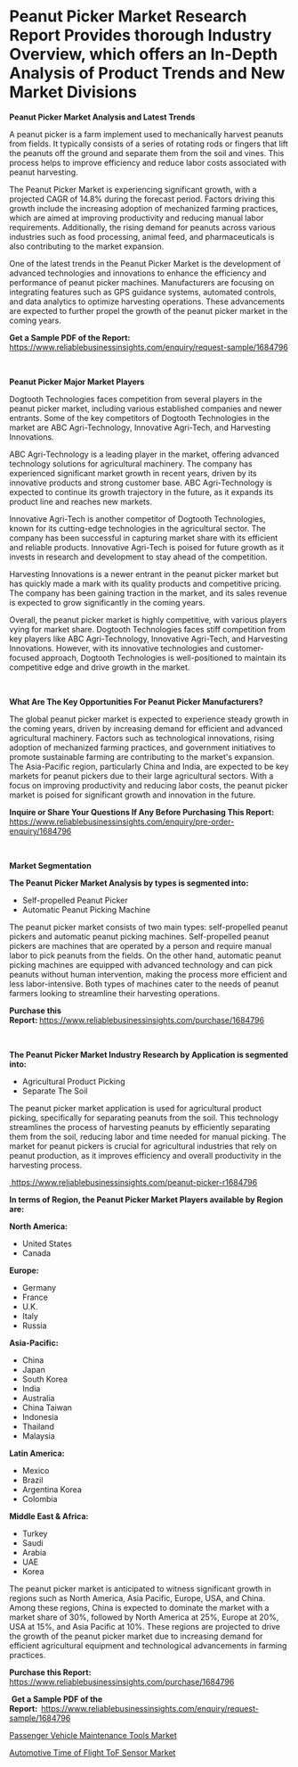 <p><h1>Peanut Picker Market Research Report Provides thorough Industry Overview, which offers an In-Depth Analysis of Product Trends and New Market Divisions</h1></p><p><strong>Peanut Picker Market Analysis and Latest Trends</strong></p>
<p><p>A peanut picker is a farm implement used to mechanically harvest peanuts from fields. It typically consists of a series of rotating rods or fingers that lift the peanuts off the ground and separate them from the soil and vines. This process helps to improve efficiency and reduce labor costs associated with peanut harvesting.</p><p>The Peanut Picker Market is experiencing significant growth, with a projected CAGR of 14.8% during the forecast period. Factors driving this growth include the increasing adoption of mechanized farming practices, which are aimed at improving productivity and reducing manual labor requirements. Additionally, the rising demand for peanuts across various industries such as food processing, animal feed, and pharmaceuticals is also contributing to the market expansion.</p><p>One of the latest trends in the Peanut Picker Market is the development of advanced technologies and innovations to enhance the efficiency and performance of peanut picker machines. Manufacturers are focusing on integrating features such as GPS guidance systems, automated controls, and data analytics to optimize harvesting operations. These advancements are expected to further propel the growth of the peanut picker market in the coming years.</p></p>
<p><strong>Get a Sample PDF of the Report:&nbsp;</strong> <a href="https://www.reliablebusinessinsights.com/enquiry/request-sample/1684796">https://www.reliablebusinessinsights.com/enquiry/request-sample/1684796</a></p>
<p>&nbsp;</p>
<p><strong>Peanut Picker Major Market Players</strong></p>
<p><p>Dogtooth Technologies faces competition from several players in the peanut picker market, including various established companies and newer entrants. Some of the key competitors of Dogtooth Technologies in the market are ABC Agri-Technology, Innovative Agri-Tech, and Harvesting Innovations.</p><p>ABC Agri-Technology is a leading player in the market, offering advanced technology solutions for agricultural machinery. The company has experienced significant market growth in recent years, driven by its innovative products and strong customer base. ABC Agri-Technology is expected to continue its growth trajectory in the future, as it expands its product line and reaches new markets.</p><p>Innovative Agri-Tech is another competitor of Dogtooth Technologies, known for its cutting-edge technologies in the agricultural sector. The company has been successful in capturing market share with its efficient and reliable products. Innovative Agri-Tech is poised for future growth as it invests in research and development to stay ahead of the competition.</p><p>Harvesting Innovations is a newer entrant in the peanut picker market but has quickly made a mark with its quality products and competitive pricing. The company has been gaining traction in the market, and its sales revenue is expected to grow significantly in the coming years.</p><p>Overall, the peanut picker market is highly competitive, with various players vying for market share. Dogtooth Technologies faces stiff competition from key players like ABC Agri-Technology, Innovative Agri-Tech, and Harvesting Innovations. However, with its innovative technologies and customer-focused approach, Dogtooth Technologies is well-positioned to maintain its competitive edge and drive growth in the market.</p></p>
<p>&nbsp;</p>
<p><strong>What Are The Key Opportunities For Peanut Picker Manufacturers?</strong></p>
<p><p>The global peanut picker market is expected to experience steady growth in the coming years, driven by increasing demand for efficient and advanced agricultural machinery. Factors such as technological innovations, rising adoption of mechanized farming practices, and government initiatives to promote sustainable farming are contributing to the market's expansion. The Asia-Pacific region, particularly China and India, are expected to be key markets for peanut pickers due to their large agricultural sectors. With a focus on improving productivity and reducing labor costs, the peanut picker market is poised for significant growth and innovation in the future.</p></p>
<p><strong>Inquire or Share Your Questions If Any Before Purchasing This Report:</strong> <a href="https://www.reliablebusinessinsights.com/enquiry/pre-order-enquiry/1684796">https://www.reliablebusinessinsights.com/enquiry/pre-order-enquiry/1684796</a></p>
<p>&nbsp;</p>
<p><strong>Market Segmentation</strong></p>
<p><strong>The Peanut Picker Market Analysis by types is segmented into:</strong></p>
<p><ul><li>Self-propelled Peanut Picker</li><li>Automatic Peanut Picking Machine</li></ul></p>
<p><p>The peanut picker market consists of two main types: self-propelled peanut pickers and automatic peanut picking machines. Self-propelled peanut pickers are machines that are operated by a person and require manual labor to pick peanuts from the fields. On the other hand, automatic peanut picking machines are equipped with advanced technology and can pick peanuts without human intervention, making the process more efficient and less labor-intensive. Both types of machines cater to the needs of peanut farmers looking to streamline their harvesting operations.</p></p>
<p><strong>Purchase this Report:&nbsp;</strong><a href="https://www.reliablebusinessinsights.com/purchase/1684796">https://www.reliablebusinessinsights.com/purchase/1684796</a></p>
<p>&nbsp;</p>
<p><strong>The Peanut Picker Market Industry Research by Application is segmented into:</strong></p>
<p><ul><li>Agricultural Product Picking</li><li>Separate The Soil</li></ul></p>
<p><p>The peanut picker market application is used for agricultural product picking, specifically for separating peanuts from the soil. This technology streamlines the process of harvesting peanuts by efficiently separating them from the soil, reducing labor and time needed for manual picking. The market for peanut pickers is crucial for agricultural industries that rely on peanut production, as it improves efficiency and overall productivity in the harvesting process.</p></p>
<p><a href="https://www.reliablebusinessinsights.com/peanut-picker-r1684796">&nbsp;https://www.reliablebusinessinsights.com/peanut-picker-r1684796</a></p>
<p><strong>In terms of Region, the Peanut Picker Market Players available by Region are:</strong></p>
<p>
    <p> <strong> North America: </strong>
        <ul>
            <li>United States</li>
            <li>Canada</li>
        </ul>
        </p> 
    <p> <strong> Europe: </strong>
        <ul>
            <li>Germany</li>
            <li>France</li>
            <li>U.K.</li>
            <li>Italy</li>
            <li>Russia</li>
        </ul>
        </p> 
    <p> <strong> Asia-Pacific: </strong>
        <ul>
            <li>China</li>
            <li>Japan</li>
            <li>South Korea</li>
            <li>India</li>
            <li>Australia</li>
            <li>China Taiwan</li>
            <li>Indonesia</li>
            <li>Thailand</li>
            <li>Malaysia</li>
        </ul>
        </p> 
    <p> <strong> Latin America: </strong>
        <ul>
            <li>Mexico</li>
            <li>Brazil</li>
            <li>Argentina Korea</li>
            <li>Colombia</li>
        </ul>
        </p> 
    <p> <strong> Middle East & Africa: </strong>
        <ul>
            <li>Turkey</li>
            <li>Saudi</li>
            <li>Arabia</li>
            <li>UAE</li>
            <li>Korea</li>
        </ul>
    </p>
    </p>
<p><p>The peanut picker market is anticipated to witness significant growth in regions such as North America, Asia Pacific, Europe, USA, and China. Among these regions, China is expected to dominate the market with a market share of 30%, followed by North America at 25%, Europe at 20%, USA at 15%, and Asia Pacific at 10%. These regions are projected to drive the growth of the peanut picker market due to increasing demand for efficient agricultural equipment and technological advancements in farming practices.</p></p>
<p><strong>Purchase this Report: </strong><a href="https://www.reliablebusinessinsights.com/purchase/1684796">https://www.reliablebusinessinsights.com/purchase/1684796</a></p>
<p>&nbsp;<strong>Get a Sample PDF of the Report:&nbsp;&nbsp;</strong><a href="https://www.reliablebusinessinsights.com/enquiry/request-sample/1684796">https://www.reliablebusinessinsights.com/enquiry/request-sample/1684796</a></p>
<p><strong></strong></p>
<p><p><a href="https://view.publitas.com/reportprime-1/passenger-vehicle-maintenance-tools-market-outlook-complete-industry-analysis-2024-to-2031/">Passenger Vehicle Maintenance Tools Market</a></p><p><a href="https://issuu.com/reportprime-2/docs/automotive-time-of-flight-tof-sensor-market-size-2">Automotive Time of Flight ToF Sensor Market</a></p></p>